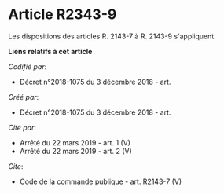 # Article R2343-9

Les dispositions des articles R. 2143-7 à R. 2143-9 s'appliquent.

**Liens relatifs à cet article**

_Codifié par_:

  - Décret n°2018-1075 du 3 décembre 2018 - art.

_Créé par_:

  - Décret n°2018-1075 du 3 décembre 2018 - art.

_Cité par_:

  - Arrêté du 22 mars 2019 - art. 1 (V)
  - Arrêté du 22 mars 2019 - art. 2 (V)

_Cite_:

  - Code de la commande publique - art. R2143-7 (V)
